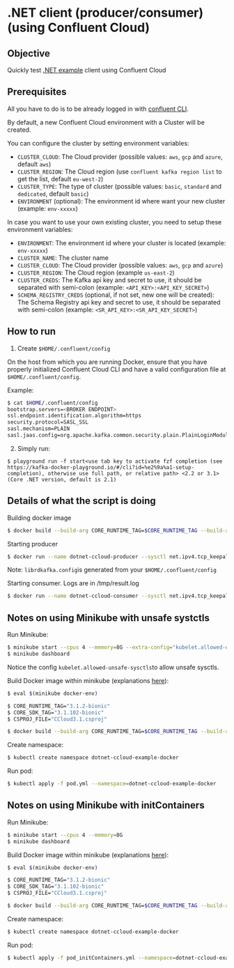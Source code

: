 # .NET client (producer/consumer) (using Confluent Cloud)

## Objective

Quickly test [.NET example](https://github.com/confluentinc/examples/tree/5.4.0-post/clients/cloud/csharp) client using Confluent Cloud

## Prerequisites

All you have to do is to be already logged in with [confluent CLI](https://docs.confluent.io/confluent-cli/current/overview.html#confluent-cli-overview).

By default, a new Confluent Cloud environment with a Cluster will be created.

You can configure the cluster by setting environment variables:

* `CLUSTER_CLOUD`: The Cloud provider (possible values: `aws`, `gcp` and `azure`, default `aws`)
* `CLUSTER_REGION`: The Cloud region (use `confluent kafka region list` to get the list, default `eu-west-2`)
* `CLUSTER_TYPE`: The type of cluster (possible values: `basic`, `standard` and `dedicated`, default `basic`)
* `ENVIRONMENT` (optional): The environment id where want your new cluster (example: `env-xxxxx`) 

In case you want to use your own existing cluster, you need to setup these environment variables:

* `ENVIRONMENT`: The environment id where your cluster is located (example: `env-xxxxx`) 
* `CLUSTER_NAME`: The cluster name
* `CLUSTER_CLOUD`: The Cloud provider (possible values: `aws`, `gcp` and `azure`)
* `CLUSTER_REGION`: The Cloud region (example `us-east-2`)
* `CLUSTER_CREDS`: The Kafka api key and secret to use, it should be separated with semi-colon (example: `<API_KEY>:<API_KEY_SECRET>`)
* `SCHEMA_REGISTRY_CREDS` (optional, if not set, new one will be created): The Schema Registry api key and secret to use, it should be separated with semi-colon (example: `<SR_API_KEY>:<SR_API_KEY_SECRET>`)

## How to run

1. Create `$HOME/.confluent/config`

On the host from which you are running Docker, ensure that you have properly initialized Confluent Cloud CLI and have a valid configuration file at `$HOME/.confluent/config`.

Example:

```bash
$ cat $HOME/.confluent/config
bootstrap.servers=<BROKER ENDPOINT>
ssl.endpoint.identification.algorithm=https
security.protocol=SASL_SSL
sasl.mechanism=PLAIN
sasl.jaas.config=org.apache.kafka.common.security.plain.PlainLoginModule required username="<API KEY>" password="<API SECRET>";
```

2. Simply run:

```
$ playground run -f start<use tab key to activate fzf completion (see https://kafka-docker-playground.io/#/cli?id=%e2%9a%a1-setup-completion), otherwise use full path, or relative path> <2.2 or 3.1> (Core .NET version, default is 2.1)
```

## Details of what the script is doing

Building docker image

```bash
$ docker build --build-arg CORE_RUNTIME_TAG=$CORE_RUNTIME_TAG --build-arg CORE_SDK_TAG=$CORE_SDK_TAG --build-arg CSPROJ_FILE=$CSPROJ_FILE -t vdesabou/dotnet-ccloud-example-docker .
```

Starting producer

```bash
$ docker run --name dotnet-ccloud-producer --sysctl net.ipv4.tcp_keepalive_time=60 --sysctl net.ipv4.tcp_keepalive_intvl=30 -v ${DIR}/librdkafka.config:/tmp/librdkafka.config -e TAG=$TAG vdesabou/dotnet-ccloud-example-docker produce client_dotnet_$TAG /tmp/librdkafka.config
```

Note: `librdkafka.config`is generated from your `$HOME/.confluent/config`

Starting consumer. Logs are in /tmp/result.log

```bash
$ docker run --name dotnet-ccloud-consumer --sysctl net.ipv4.tcp_keepalive_time=60 --sysctl net.ipv4.tcp_keepalive_intvl=30 -v ${DIR}/librdkafka.config:/tmp/librdkafka.config -e TAG=$TAG vdesabou/dotnet-ccloud-example-docker consume client_dotnet_$TAG /tmp/librdkafka.config > /tmp/result.log 2>&1 &
```

## Notes on using Minikube with unsafe systctls

Run Minikube:

```bash
$ minikube start --cpus 4 --memory=8G --extra-config="kubelet.allowed-unsafe-sysctls=net.ipv4.tcp_keepalive_time,net.ipv4.tcp_keepalive_intvl"
$ minikube dashboard
```

Notice the config `kubelet.allowed-unsafe-sysctls`to allow unsafe sysctls.

Build Docker image within minikube (explanations [here](https://dzone.com/articles/running-local-docker-images-in-kubernetes-1)):


```bash
$ eval $(minikube docker-env)

$ CORE_RUNTIME_TAG="3.1.2-bionic"
$ CORE_SDK_TAG="3.1.102-bionic"
$ CSPROJ_FILE="CCloud3.1.csproj"

$ docker build --build-arg CORE_RUNTIME_TAG=$CORE_RUNTIME_TAG --build-arg CORE_SDK_TAG=$CORE_SDK_TAG --build-arg CSPROJ_FILE=$CSPROJ_FILE -t vdesabou/dotnet-ccloud-example-docker -f Dockerfile-Minikube .
```

Create namespace:

```bash
$ kubectl create namespace dotnet-ccloud-example-docker
```

Run pod:

```bash
$ kubectl apply -f pod.yml --namespace=dotnet-ccloud-example-docker
```

## Notes on using Minikube with initContainers

Run Minikube:

```bash
$ minikube start --cpus 4 --memory=8G
$ minikube dashboard
```

Build Docker image within minikube (explanations [here](https://dzone.com/articles/running-local-docker-images-in-kubernetes-1)):


```bash
$ eval $(minikube docker-env)

$ CORE_RUNTIME_TAG="3.1.2-bionic"
$ CORE_SDK_TAG="3.1.102-bionic"
$ CSPROJ_FILE="CCloud3.1.csproj"

$ docker build --build-arg CORE_RUNTIME_TAG=$CORE_RUNTIME_TAG --build-arg CORE_SDK_TAG=$CORE_SDK_TAG --build-arg CSPROJ_FILE=$CSPROJ_FILE -t vdesabou/dotnet-ccloud-example-docker -f Dockerfile-Minikube .
```

Create namespace:

```bash
$ kubectl create namespace dotnet-ccloud-example-docker
```

Run pod:

```bash
$ kubectl apply -f pod_initContainers.yml --namespace=dotnet-ccloud-example-docker
```